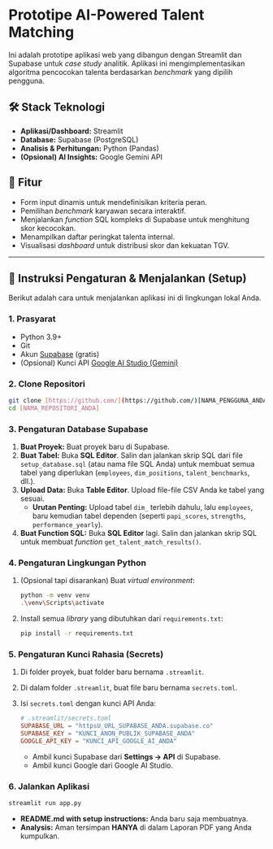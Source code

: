 # Prototipe AI-Powered Talent Matching 

Ini adalah prototipe aplikasi web yang dibangun dengan Streamlit dan Supabase untuk *case study* analitik. Aplikasi ini mengimplementasikan algoritma pencocokan talenta berdasarkan *benchmark* yang dipilih pengguna.

## 🛠️ Stack Teknologi

* **Aplikasi/Dashboard:** Streamlit
* **Database:** Supabase (PostgreSQL)
* **Analisis & Perhitungan:** Python (Pandas)
* **(Opsional) AI Insights:** Google Gemini API

## 🚀 Fitur

* Form input dinamis untuk mendefinisikan kriteria peran.
* Pemilihan *benchmark* karyawan secara interaktif.
* Menjalankan *function* SQL kompleks di Supabase untuk menghitung skor kecocokan.
* Menampilkan daftar peringkat talenta internal.
* Visualisasi *dashboard* untuk distribusi skor dan kekuatan TGV.

---

## 🏁 Instruksi Pengaturan & Menjalankan (Setup)

Berikut adalah cara untuk menjalankan aplikasi ini di lingkungan lokal Anda.

### 1. Prasyarat

* Python 3.9+
* Git
* Akun [Supabase](https://supabase.com/) (gratis)
* (Opsional) Kunci API [Google AI Studio (Gemini)](https://aistudio.google.com/app/apikey)

### 2. Clone Repositori

```bash
git clone [https://github.com/](https://github.com/)[NAMA_PENGGUNA_ANDA]/[NAMA_REPOSITORI_ANDA].git
cd [NAMA_REPOSITORI_ANDA]
````

### 3\. Pengaturan Database Supabase

1.  **Buat Proyek:** Buat proyek baru di Supabase.
2.  **Buat Tabel:** Buka **SQL Editor**. Salin dan jalankan skrip SQL dari file `setup_database.sql` (atau nama file SQL Anda) untuk membuat semua tabel yang diperlukan (`employees`, `dim_positions`, `talent_benchmarks`, dll.).
3.  **Upload Data:** Buka **Table Editor**. Upload file-file CSV Anda ke tabel yang sesuai.
      * **Urutan Penting:** Upload tabel `dim_` terlebih dahulu, lalu `employees`, baru kemudian tabel dependen (seperti `papi_scores`, `strengths`, `performance_yearly`).
4.  **Buat Function SQL:** Buka **SQL Editor** lagi. Salin dan jalankan skrip SQL untuk membuat *function* `get_talent_match_results()`.

### 4\. Pengaturan Lingkungan Python

1.  (Opsional tapi disarankan) Buat *virtual environment*:
    ```bash
    python -m venv venv
    .\venv\Scripts\activate
    ```
2.  Install semua *library* yang dibutuhkan dari `requirements.txt`:
    ```bash
    pip install -r requirements.txt
    ```

### 5\. Pengaturan Kunci Rahasia (Secrets)

1.  Di folder proyek, buat folder baru bernama `.streamlit`.

2.  Di dalam folder `.streamlit`, buat file baru bernama `secrets.toml`.

3.  Isi `secrets.toml` dengan kunci API Anda:

    ```toml
    # .streamlit/secrets.toml
    SUPABASE_URL = "httpsU_URL_SUPABASE_ANDA.supabase.co"
    SUPABASE_KEY = "KUNCI_ANON_PUBLIK_SUPABASE_ANDA"
    GOOGLE_API_KEY = "KUNCI_API_GOOGLE_AI_ANDA" 
    ```

      * Ambil kunci Supabase dari **Settings -\> API** di Supabase.
      * Ambil kunci Google dari Google AI Studio.

### 6\. Jalankan Aplikasi

```bash
streamlit run app.py
```
* **README.md with setup instructions:** Anda baru saja membuatnya.
* **Analysis:** Aman tersimpan **HANYA** di dalam Laporan PDF yang Anda kumpulkan.
```
